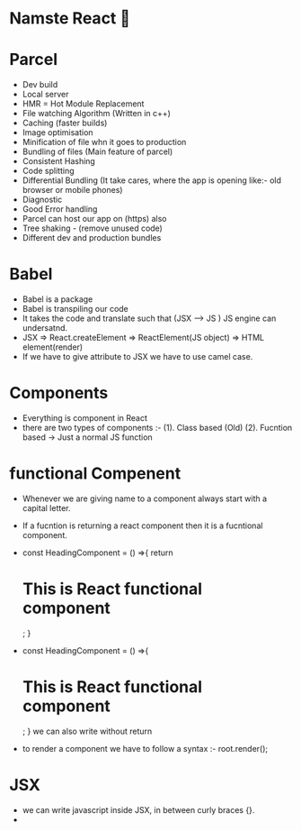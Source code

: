 # Namste React 🚀

# Parcel

- Dev build
- Local server
- HMR = Hot Module Replacement
- File watching Algorithm (Written in c++)
- Caching (faster builds)
- Image optimisation
- Minification of file whn it goes to production
- Bundling of files (Main feature of parcel)
- Consistent Hashing
- Code splitting
- Differential Bundling (It take cares, where the app is opening like:- old browser or mobile phones)
- Diagnostic
- Good Error handling
- Parcel can host our app on (https) also
- Tree shaking - (remove unused code)
- Different dev and production bundles

# Babel

- Babel is a package
- Babel is transpiling our code
- It takes the code and translate such that (JSX --> JS ) JS engine can undersatnd.
- JSX => React.createElement => ReactElement(JS object) => HTML element(render)
- If we have to give attribute to JSX we have to use camel case.

# Components

- Everything is component in React
- there are two types of components :- 
    (1). Class based (Old)
    (2). Fucntion based -> Just a normal JS function

# functional Compenent

- Whenever we are giving name to a component always start with a capital letter.
- If a fucntion is returning a react component then it is a fucntional component.
-   const HeadingComponent = () =>{
        return <h1>This is React functional component</h1>;
    }

-   const HeadingComponent = () =>{
        <h1>This is React functional component</h1>;
    }
    we can also write without return

- to render a component we have to follow a syntax :- root.render(<HeadingComponent/>);

# JSX

- we can write javascript inside JSX, in between curly braces {}. 
- 